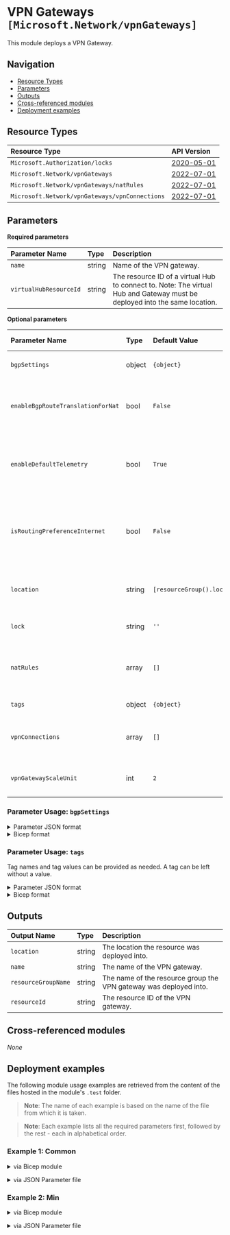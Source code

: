 # VPN Gateways `[Microsoft.Network/vpnGateways]`

This module deploys a VPN Gateway.

## Navigation

- [Resource Types](#Resource-Types)
- [Parameters](#Parameters)
- [Outputs](#Outputs)
- [Cross-referenced modules](#Cross-referenced-modules)
- [Deployment examples](#Deployment-examples)

## Resource Types

| Resource Type | API Version |
| :-- | :-- |
| `Microsoft.Authorization/locks` | [2020-05-01](https://learn.microsoft.com/en-us/azure/templates/Microsoft.Authorization/2020-05-01/locks) |
| `Microsoft.Network/vpnGateways` | [2022-07-01](https://learn.microsoft.com/en-us/azure/templates/Microsoft.Network/2022-07-01/vpnGateways) |
| `Microsoft.Network/vpnGateways/natRules` | [2022-07-01](https://learn.microsoft.com/en-us/azure/templates/Microsoft.Network/2022-07-01/vpnGateways/natRules) |
| `Microsoft.Network/vpnGateways/vpnConnections` | [2022-07-01](https://learn.microsoft.com/en-us/azure/templates/Microsoft.Network/2022-07-01/vpnGateways/vpnConnections) |

## Parameters

**Required parameters**

| Parameter Name | Type | Description |
| :-- | :-- | :-- |
| `name` | string | Name of the VPN gateway. |
| `virtualHubResourceId` | string | The resource ID of a virtual Hub to connect to. Note: The virtual Hub and Gateway must be deployed into the same location. |

**Optional parameters**

| Parameter Name | Type | Default Value | Allowed Values | Description |
| :-- | :-- | :-- | :-- | :-- |
| `bgpSettings` | object | `{object}` |  | BGP settings details. |
| `enableBgpRouteTranslationForNat` | bool | `False` |  | Enable BGP routes translation for NAT on this VPN gateway. |
| `enableDefaultTelemetry` | bool | `True` |  | Enable telemetry via a Globally Unique Identifier (GUID). |
| `isRoutingPreferenceInternet` | bool | `False` |  | Enable routing preference property for the public IP interface of the VPN gateway. |
| `location` | string | `[resourceGroup().location]` |  | Location where all resources will be created. |
| `lock` | string | `''` | `['', CanNotDelete, ReadOnly]` | Specify the type of lock. |
| `natRules` | array | `[]` |  | List of all the NAT Rules to associate with the gateway. |
| `tags` | object | `{object}` |  | Tags of the resource. |
| `vpnConnections` | array | `[]` |  | The VPN connections to create in the VPN gateway. |
| `vpnGatewayScaleUnit` | int | `2` |  | The scale unit for this VPN gateway. |


### Parameter Usage: `bgpSettings`

<details>

<summary>Parameter JSON format</summary>

```json
"bgpSettings": {
    "asn": 65515,
    "peerWeight": 0,
    "bgpPeeringAddresses": [
        {
            "ipconfigurationId": "Instance0",
            "defaultBgpIpAddresses": [
                "10.0.0.12"
            ],
            "customBgpIpAddresses": [],
            "tunnelIpAddresses": [
                "20.84.35.53",
                "10.0.0.4"
            ]
        },
        {
            "ipconfigurationId": "Instance1",
            "defaultBgpIpAddresses": [
                "10.0.0.13"
            ],
            "customBgpIpAddresses": [],
            "tunnelIpAddresses": [
                "20.84.34.225",
                "10.0.0.5"
            ]
        }
    ]
}
```

</details>

<details>

<summary>Bicep format</summary>

```bicep
bgpSettings: {
    asn: 65515
    peerWeight: 0
    bgpPeeringAddresses: [
        {
            ipconfigurationId: 'Instance0'
            defaultBgpIpAddresses: [
                '10.0.0.12'
            ]
            customBgpIpAddresses: []
            tunnelIpAddresses: [
                '20.84.35.53'
                '10.0.0.4'
            ]
        }
        {
            ipconfigurationId: 'Instance1'
            defaultBgpIpAddresses: [
                '10.0.0.13'
            ]
            customBgpIpAddresses: []
            tunnelIpAddresses: [
                '20.84.34.225'
                '10.0.0.5'
            ]
        }
    ]
}
```

</details>
<p>

### Parameter Usage: `tags`

Tag names and tag values can be provided as needed. A tag can be left without a value.

<details>

<summary>Parameter JSON format</summary>

```json
"tags": {
    "value": {
        "Environment": "Non-Prod",
        "Contact": "test.user@testcompany.com",
        "PurchaseOrder": "1234",
        "CostCenter": "7890",
        "ServiceName": "DeploymentValidation",
        "Role": "DeploymentValidation"
    }
}
```

</details>

<details>

<summary>Bicep format</summary>

```bicep
tags: {
    Environment: 'Non-Prod'
    Contact: 'test.user@testcompany.com'
    PurchaseOrder: '1234'
    CostCenter: '7890'
    ServiceName: 'DeploymentValidation'
    Role: 'DeploymentValidation'
}
```

</details>
<p>

## Outputs

| Output Name | Type | Description |
| :-- | :-- | :-- |
| `location` | string | The location the resource was deployed into. |
| `name` | string | The name of the VPN gateway. |
| `resourceGroupName` | string | The name of the resource group the VPN gateway was deployed into. |
| `resourceId` | string | The resource ID of the VPN gateway. |

## Cross-referenced modules

_None_

## Deployment examples

The following module usage examples are retrieved from the content of the files hosted in the module's `.test` folder.
   >**Note**: The name of each example is based on the name of the file from which it is taken.

   >**Note**: Each example lists all the required parameters first, followed by the rest - each in alphabetical order.

<h3>Example 1: Common</h3>

<details>

<summary>via Bicep module</summary>

```bicep
module vpnGateway './network/vpn-gateway/main.bicep' = {
  name: '${uniqueString(deployment().name, location)}-test-nvgcom'
  params: {
    // Required parameters
    name: 'nvgcom001'
    virtualHubResourceId: '<virtualHubResourceId>'
    // Non-required parameters
    bgpSettings: {
      asn: 65515
      peerWeight: 0
    }
    enableDefaultTelemetry: '<enableDefaultTelemetry>'
    lock: 'CanNotDelete'
    natRules: [
      {
        externalMappings: [
          {
            addressSpace: '192.168.21.0/24'
          }
        ]
        internalMappings: [
          {
            addressSpace: '10.4.0.0/24'
          }
        ]
        mode: 'EgressSnat'
        name: 'natRule1'
        type: 'Static'
      }
    ]
    tags: {
      Environment: 'Non-Prod'
      Role: 'DeploymentValidation'
    }
    vpnConnections: [
      {
        connectionBandwidth: 100
        enableBgp: false
        enableInternetSecurity: true
        enableRateLimiting: false
        name: '<name>'
        remoteVpnSiteResourceId: '<remoteVpnSiteResourceId>'
        routingWeight: 0
        useLocalAzureIpAddress: false
        usePolicyBasedTrafficSelectors: false
        vpnConnectionProtocolType: 'IKEv2'
      }
    ]
  }
}
```

</details>
<p>

<details>

<summary>via JSON Parameter file</summary>

```json
{
  "$schema": "https://schema.management.azure.com/schemas/2019-04-01/deploymentParameters.json#",
  "contentVersion": "1.0.0.0",
  "parameters": {
    // Required parameters
    "name": {
      "value": "nvgcom001"
    },
    "virtualHubResourceId": {
      "value": "<virtualHubResourceId>"
    },
    // Non-required parameters
    "bgpSettings": {
      "value": {
        "asn": 65515,
        "peerWeight": 0
      }
    },
    "enableDefaultTelemetry": {
      "value": "<enableDefaultTelemetry>"
    },
    "lock": {
      "value": "CanNotDelete"
    },
    "natRules": {
      "value": [
        {
          "externalMappings": [
            {
              "addressSpace": "192.168.21.0/24"
            }
          ],
          "internalMappings": [
            {
              "addressSpace": "10.4.0.0/24"
            }
          ],
          "mode": "EgressSnat",
          "name": "natRule1",
          "type": "Static"
        }
      ]
    },
    "tags": {
      "value": {
        "Environment": "Non-Prod",
        "Role": "DeploymentValidation"
      }
    },
    "vpnConnections": {
      "value": [
        {
          "connectionBandwidth": 100,
          "enableBgp": false,
          "enableInternetSecurity": true,
          "enableRateLimiting": false,
          "name": "<name>",
          "remoteVpnSiteResourceId": "<remoteVpnSiteResourceId>",
          "routingWeight": 0,
          "useLocalAzureIpAddress": false,
          "usePolicyBasedTrafficSelectors": false,
          "vpnConnectionProtocolType": "IKEv2"
        }
      ]
    }
  }
}
```

</details>
<p>

<h3>Example 2: Min</h3>

<details>

<summary>via Bicep module</summary>

```bicep
module vpnGateway './network/vpn-gateway/main.bicep' = {
  name: '${uniqueString(deployment().name, location)}-test-nvgmin'
  params: {
    // Required parameters
    name: 'nvgmin001'
    virtualHubResourceId: '<virtualHubResourceId>'
    // Non-required parameters
    enableDefaultTelemetry: '<enableDefaultTelemetry>'
  }
}
```

</details>
<p>

<details>

<summary>via JSON Parameter file</summary>

```json
{
  "$schema": "https://schema.management.azure.com/schemas/2019-04-01/deploymentParameters.json#",
  "contentVersion": "1.0.0.0",
  "parameters": {
    // Required parameters
    "name": {
      "value": "nvgmin001"
    },
    "virtualHubResourceId": {
      "value": "<virtualHubResourceId>"
    },
    // Non-required parameters
    "enableDefaultTelemetry": {
      "value": "<enableDefaultTelemetry>"
    }
  }
}
```

</details>
<p>
